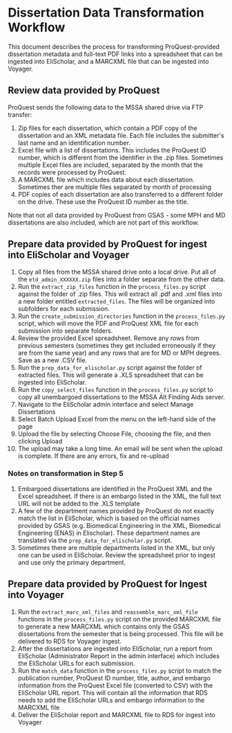 # Dissertation Data Transformation Workflow

This document describes the process for transforming ProQuest-provided dissertation metadata and full-text PDF links into a spreadsheet that can be ingested into EliScholar, and a MARCXML file that can be ingested into Voyager.

## Review data provided by ProQuest

ProQuest sends the following data to the MSSA shared drive via FTP transfer:
1. Zip files for each dissertation, which contain a PDF copy of the dissertation and an XML metadata file. Each file includes the submitter's last name and an identification number.
2. Excel file with a list of dissertations. This includes the ProQuest ID number, which is different from the identifier in the .zip files. Sometimes multiple Excel files are included, separated by the month that the records were processed by ProQuest.
3. A MARCXML file which includes data about each dissertation. Sometimes ther are multiple files separated by month of processing
4. PDF copies of each dissertation are also transferred to a different folder on the drive. These use the ProQuest ID number as the title.

Note that not all data provided by ProQuest from GSAS - some MPH and MD dissertations are also included, which are not part of this workflow.

## Prepare data provided by ProQuest for ingest into EliScholar and Voyager

1. Copy all files from the MSSA shared drive onto a local drive. Put all of the `etd_admin_XXXXXX.zip` files into a folder separate from the other data.
2. Run the `extract_zip_files` function in the `process_files.py` script against the folder of .zip files. This will extract all .pdf and .xml files into a new folder entitled `extracted_files`. The files will be organized into subfolders for each submission.
3. Run the `create_submission_directories` function in the `process_files.py` script, which will move the PDF and ProQuest XML file for each submission into separate folders.
4. Review the provided Excel spreadsheet. Remove any rows from previous semesters (sometimes they get included erroneously if they are from the same year) and any rows that are for MD or MPH degrees. Save as a new .CSV file.
5. Run the `prep_data_for_elischolar.py` script against the folder of extracted files. This will generate a .XLS spreadsheet that can be ingested into EliScholar.
6. Run the `copy_select_files` function in the `process_files.py` script to copy all unembargoed dissertations to the MSSA Alt Finding Aids server.
7. Navigate to the EliScholar admin interface and select Manage Dissertations
8. Select Batch Upload Excel from the menu on the left-hand side of the page
9. Upload the file by selecting Choose File, choosing the file, and then clicking Upload
10. The upload may take a long time. An email will be sent when the upload is complete. If there are any errors, fix and re-upload

### Notes on transformation in Step 5

1. Embargoed dissertations are identified in the ProQuest XML and the Excel spreadsheet. If there is an embargo listed in the XML, the full text URL will not be added to the .XLS template
2. A few of the department names provided by ProQuest do not exactly match the list 
in EliScholar, which is based on the official names provided by GSAS (e.g. Biomedical Engineering in the XML, Biomedical Engineering (ENAS) in Elischolar). These department names are translated via the `prep_data_for_elischolar.py` script.
3. Sometimes there are multiple departments listed in the XML, but only one can be used in EliScholar. Review the spreadsheet prior to ingest and use only the primary department.

## Prepare data provided by ProQuest for Ingest into Voyager

1. Run the `extract_marc_xml_files` and `reassemble_marc_xml_file` functions in the `process_files.py` script on the provided MARCXML file to generate a new MARCXML which contains only the GSAS dissertations from the semester that is being processed. This file will be delivered to RDS for Voyager ingest.
2. After the dissertations are ingested into EliScholar, run a report from EliScholar (Administrator Report in the admin interface) which includes the EliScholar URLs for each submission.
3. Run the `match_data` function in the `process_files.py` script to match the publication number, ProQuest ID number, title, author, and embargo information from the ProQuest Excel file (converted to CSV) with the EliScholar URL report. This will contain all the information that RDS needs to add the EliScholar URLs and embargo information to the MARCXML file
4. Deliver the EliScholar report and MARCXML file to RDS for ingest into Voyager

